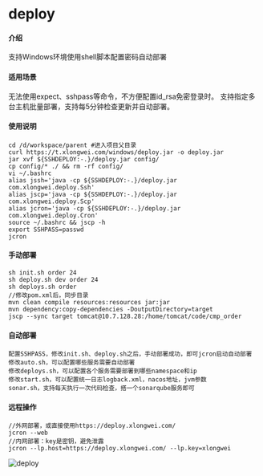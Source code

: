 # deploy

#### 介绍
支持Windows环境使用shell脚本配置密码自动部署

#### 适用场景
无法使用expect、sshpass等命令，不方便配置id_rsa免密登录时。
支持指定多台主机批量部署，支持每5分钟检查更新并自动部署。

#### 使用说明
```
cd /d/workspace/parent #进入项目父目录
curl https://t.xlongwei.com/windows/deploy.jar -o deploy.jar
jar xvf ${SSHDEPLOY:-.}/deploy.jar config/
cp config/* ./ && rm -rf config/
vi ~/.bashrc
alias jssh='java -cp ${SSHDEPLOY:-.}/deploy.jar com.xlongwei.deploy.Ssh'
alias jscp='java -cp ${SSHDEPLOY:-.}/deploy.jar com.xlongwei.deploy.Scp'
alias jcron='java -cp ${SSHDEPLOY:-.}/deploy.jar com.xlongwei.deploy.Cron'
source ~/.bashrc && jscp -h
export SSHPASS=passwd
jcron
```

#### 手动部署
```
sh init.sh order 24
sh deploy.sh dev order 24
sh deploys.sh order
//修改pom.xml后，同步目录
mvn clean compile resources:resources jar:jar
mvn dependency:copy-dependencies -DoutputDirectory=target
jscp --sync target tomcat@10.7.128.28:/home/tomcat/code/cmp_order
```

#### 自动部署
```
配置SSHPASS，修改init.sh、deploy.sh之后，手动部署成功，即可jcron启动自动部署
修改auto.sh，可以配置哪些服务需要自动部署
修改deploys.sh，可以配置各个服务需要部署到哪些namespace和ip
修改start.sh，可以配置统一日志logback.xml，nacos地址，jvm参数
sonar.sh，支持每天执行一次代码检查，搭一个sonarqube服务即可
```

#### 远程操作
```
//外网部署，或直接使用https://deploy.xlongwei.com/
jcron --web
//内网部署：key是密钥，避免泄露
jcron --lp.host=https://deploy.xlongwei.com/ --lp.key=xlongwei
```
![deploy](https://t.xlongwei.com/images/deploy/deploy.png)